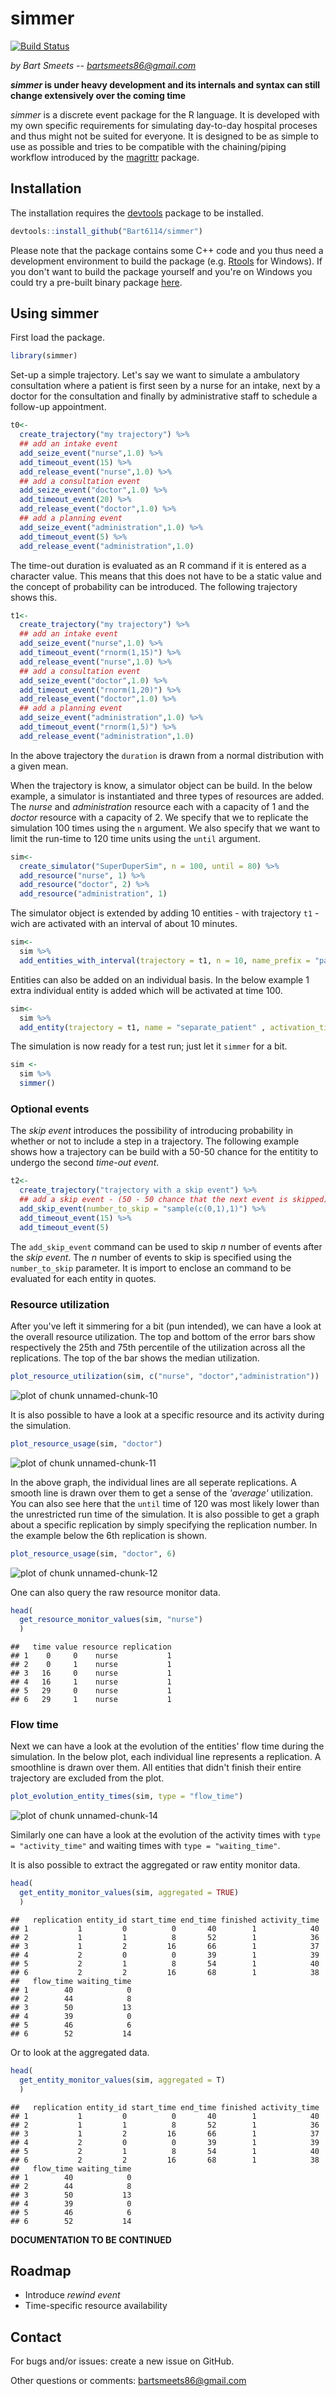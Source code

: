 # simmer
[![Build Status](https://travis-ci.org/Bart6114/simmer.svg?branch=master)](https://travis-ci.org/Bart6114/simmer)

*by Bart Smeets -- bartsmeets86@gmail.com*

__*simmer* is under heavy development and its internals and syntax can still change extensively over the coming time__

*simmer* is a discrete event package for the R language. It is developed with my own specific requirements for simulating day-to-day hospital proceses and thus might not be suited for everyone. It is designed to be as simple to use as possible and tries to be compatible with the chaining/piping workflow introduced by the [magrittr](https://github.com/smbache/magrittr) package. 



## Installation

The installation requires the [devtools](https://github.com/hadley/devtools) package to be installed.


```r
devtools::install_github("Bart6114/simmer")
```

Please note that the package contains some C++ code and you thus need a development environment to build the package (e.g. [Rtools](http://cran.r-project.org/bin/windows/Rtools/) for Windows). If you don't want to build the package yourself and you're on Windows you could try a pre-built binary package [here](https://github.com/Bart6114/simmer/releases/download/v2.0/simmer_2.0.zip).

## Using simmer

First load the package.


```r
library(simmer)
```

Set-up a simple trajectory. Let's say we want to simulate a ambulatory consultation where a patient is first seen by a nurse for an intake, next by a doctor for the consultation and finally by administrative staff to schedule a follow-up appointment.


```r
t0<-
  create_trajectory("my trajectory") %>%
  ## add an intake event 
  add_seize_event("nurse",1.0) %>%
  add_timeout_event(15) %>%
  add_release_event("nurse",1.0) %>%
  ## add a consultation event
  add_seize_event("doctor",1.0) %>%
  add_timeout_event(20) %>%
  add_release_event("doctor",1.0) %>%
  ## add a planning event
  add_seize_event("administration",1.0) %>%
  add_timeout_event(5) %>%
  add_release_event("administration",1.0)
```

The time-out duration is evaluated as an R command if it is entered as a character value. This means that this does not have to be a static value and the concept of probability can be introduced. The following trajectory shows this.


```r
t1<-
  create_trajectory("my trajectory") %>%
  ## add an intake event 
  add_seize_event("nurse",1.0) %>%
  add_timeout_event("rnorm(1,15)") %>%
  add_release_event("nurse",1.0) %>%
  ## add a consultation event
  add_seize_event("doctor",1.0) %>%
  add_timeout_event("rnorm(1,20)") %>%
  add_release_event("doctor",1.0) %>%
  ## add a planning event
  add_seize_event("administration",1.0) %>%
  add_timeout_event("rnorm(1,5)") %>%
  add_release_event("administration",1.0)
```

In the above trajectory the ```duration``` is drawn from a normal distribution with a given mean.

When the trajectory is know, a simulator object can be build. In the below example, a simulator is instantiated and three types of resources are added. The *nurse* and *administration* resource each with a capacity of 1 and the *doctor* resource with a capacity of 2. We specify that we to replicate the simulation 100 times using the ```n``` argument. We also specify that we want to limit the run-time to 120 time units using the ```until``` argument.


```r
sim<-
  create_simulator("SuperDuperSim", n = 100, until = 80) %>%
  add_resource("nurse", 1) %>%
  add_resource("doctor", 2) %>%
  add_resource("administration", 1)
```

The simulator object is extended by adding 10 entities - with trajectory ```t1``` - wich are activated with an interval of about 10 minutes.


```r
sim<-
  sim %>%
  add_entities_with_interval(trajectory = t1, n = 10, name_prefix = "patient", interval =  "rnorm(1, 10, 2)")
```

Entities can also be added on an individual basis. In the below example 1 extra individual entity is added which will be activated at time 100.


```r
sim<-
  sim %>%
  add_entity(trajectory = t1, name = "separate_patient" , activation_time =  100)
```

The simulation is now ready for a test run; just let it ```simmer``` for a bit.


```r
sim <-
  sim %>%
  simmer()
```

### Optional events

The *skip event* introduces the possibility of introducing probability in whether or not to include a step in a trajectory. The following example shows how a trajectory can be build with a 50-50 chance for the entitity to undergo the second *time-out event*. 



```r
t2<-
  create_trajectory("trajectory with a skip event") %>%
  ## add a skip event - (50 - 50 chance that the next event is skipped)
  add_skip_event(number_to_skip = "sample(c(0,1),1)") %>%
  add_timeout_event(15) %>%
  add_timeout_event(5)
```

The ```add_skip_event``` command can be used to skip *n* number of events after the *skip event*. The *n* number of events to skip is specified using the ```number_to_skip``` parameter. It is import to enclose an command to be evaluated for each entity in quotes. 

### Resource utilization

After you've left it simmering for a bit (pun intended), we can have a look at the overall resource utilization. The top and bottom of the error bars show respectively the 25th and 75th percentile of the utilization across all the replications. The top of the bar shows the median utilization.


```r
plot_resource_utilization(sim, c("nurse", "doctor","administration"))
```

![plot of chunk unnamed-chunk-10](./README_files/figure-html/unnamed-chunk-10.png) 

It is also possible to have a look at a specific resource and its activity during the simulation.


```r
plot_resource_usage(sim, "doctor")
```

![plot of chunk unnamed-chunk-11](./README_files/figure-html/unnamed-chunk-11.png) 

In the above graph, the individual lines are all seperate replications. A smooth line is drawn over them to get a sense of the *'average'* utilization. You can also see here that the ```until``` time of 120 was most likely lower than the unrestricted run time of the simulation. It is also possible to get a graph about a specific replication by simply specifying the replication number. In the example below the 6th replication is shown.


```r
plot_resource_usage(sim, "doctor", 6)
```

![plot of chunk unnamed-chunk-12](./README_files/figure-html/unnamed-chunk-12.png) 

One can also query the raw resource monitor data.


```r
head(
  get_resource_monitor_values(sim, "nurse")
  )
```

```
##   time value resource replication
## 1    0     0    nurse           1
## 2    0     1    nurse           1
## 3   16     0    nurse           1
## 4   16     1    nurse           1
## 5   29     0    nurse           1
## 6   29     1    nurse           1
```

### Flow time

Next we can have a look at the evolution of the entities' flow time during the simulation. In the below plot, each individual line represents a replication. A smoothline is drawn over them. All entities that didn't finish their entire trajectory are excluded from the plot.


```r
plot_evolution_entity_times(sim, type = "flow_time")
```

![plot of chunk unnamed-chunk-14](./README_files/figure-html/unnamed-chunk-14.png) 

Similarly one can have a look at the evolution of the activity times with ```type = "activity_time"``` and waiting times with ```type = "waiting_time"```.

It is also possible to extract the aggregated or raw entity monitor data.


```r
head(
  get_entity_monitor_values(sim, aggregated = TRUE)
  )
```

```
##   replication entity_id start_time end_time finished activity_time
## 1           1         0          0       40        1            40
## 2           1         1          8       52        1            36
## 3           1         2         16       66        1            37
## 4           2         0          0       39        1            39
## 5           2         1          8       54        1            40
## 6           2         2         16       68        1            38
##   flow_time waiting_time
## 1        40            0
## 2        44            8
## 3        50           13
## 4        39            0
## 5        46            6
## 6        52           14
```

Or to look at the aggregated data.


```r
head(
  get_entity_monitor_values(sim, aggregated = T)
  )
```

```
##   replication entity_id start_time end_time finished activity_time
## 1           1         0          0       40        1            40
## 2           1         1          8       52        1            36
## 3           1         2         16       66        1            37
## 4           2         0          0       39        1            39
## 5           2         1          8       54        1            40
## 6           2         2         16       68        1            38
##   flow_time waiting_time
## 1        40            0
## 2        44            8
## 3        50           13
## 4        39            0
## 5        46            6
## 6        52           14
```


**DOCUMENTATION TO BE CONTINUED**

## Roadmap

* Introduce *rewind event*
* Time-specific resource availability

## Contact

For bugs and/or issues: create a new issue on GitHub.

Other questions or comments: bartsmeets86@gmail.com
